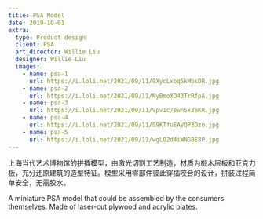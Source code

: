 ```yaml
---
title: PSA Model
date: 2019-10-01
extra:
  type: Product design
  client: PSA
  art_director: Willie Liu
  designer: Willie Liu
  images:
    - name: psa-1
      url: https://i.loli.net/2021/09/11/9XycLxoq5kMbsDR.jpg
    - name: psa-2
      url: https://i.loli.net/2021/09/11/NyBmoXD43TrRfpA.jpg
    - name: psa-3
      url: https://i.loli.net/2021/09/11/Vpv1c7ewnSx3aKR.jpg
    - name: psa-4
      url: https://i.loli.net/2021/09/11/S9KTfuEAVQP3Dzo.jpg
    - name: psa-5
      url: https://i.loli.net/2021/09/11/wgLO2d4iWNGBE8P.jpg
---
```


上海当代艺术博物馆的拼插模型，由激光切割工艺制造，材质为椴木层板和亚克力板，充分还原建筑的造型特征。模型采用零部件彼此穿插咬合的设计，拼装过程简单安全，无需胶水。

A miniature PSA model that could be assembled by the consumers themselves. Made of laser-cut plywood and acrylic plates.
